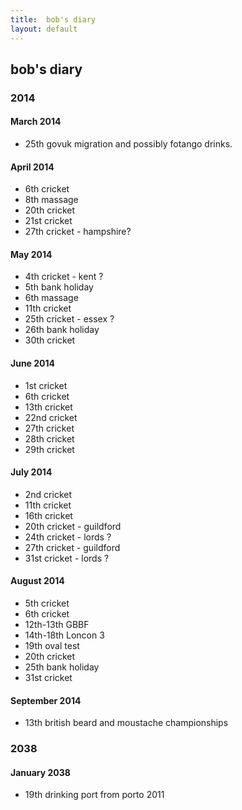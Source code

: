 ```yaml
---
title:  bob's diary
layout: default
---
```

## bob's diary ##

### 2014 ###


#### March 2014 ####

* 25th govuk migration and possibly fotango drinks.

#### April 2014 ####

* 6th cricket
* 8th massage
* 20th cricket
* 21st cricket
* 27th cricket - hampshire?

#### May 2014 ####

* 4th cricket - kent ?
* 5th bank holiday
* 6th massage
* 11th cricket
* 25th cricket - essex ?
* 26th bank holiday
* 30th cricket

#### June 2014 ####

* 1st cricket
* 6th cricket
* 13th cricket
* 22nd cricket
* 27th cricket
* 28th cricket
* 29th cricket

#### July 2014 ####

* 2nd cricket
* 11th cricket
* 16th cricket
* 20th cricket - guildford
* 24th cricket - lords ?
* 27th cricket - guildford
* 31st cricket - lords ?

#### August 2014 ####

* 5th cricket
* 6th cricket
* 12th-13th GBBF
* 14th-18th Loncon 3
* 19th oval test
* 20th cricket
* 25th bank holiday
* 31st cricket

#### September 2014 ####

* 13th british beard and moustache championships


### 2038 ###

#### January 2038 ####

* 19th drinking port from porto 2011

